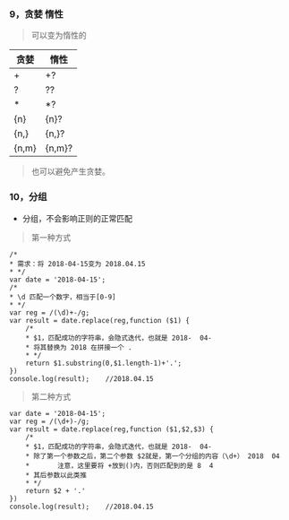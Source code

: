 ### 9，贪婪 惰性
> 可以变为惰性的

|贪婪 | 惰性|
|---|---|
|+ | +?|
|? | ??|
|* | *?|
|{n} | {n}?|
|{n,} | {n,}?|
|{n,m} | {n,m}?|

> 也可以避免产生贪婪。

### 10，分组
- 分组，不会影响正则的正常匹配
> 第一种方式
```
/*
* 需求：将 2018-04-15变为 2018.04.15
* */
var date = '2018-04-15';
/*
* \d 匹配一个数字，相当于[0-9]
* */
var reg = /(\d)+-/g;
var result = date.replace(reg,function ($1) {
	/*
	* $1，匹配成功的字符串，会隐式迭代，也就是 2018-  04-
	* 将其替换为 2018 在拼接一个 .
	* */
	return $1.substring(0,$1.length-1)+'.';
})
console.log(result);    //2018.04.15
```
> 第二种方式
```
var date = '2018-04-15';
var reg = /(\d+)-/g;
var result = date.replace(reg,function ($1,$2,$3) {
	/*
	* $1，匹配成功的字符串，会隐式迭代，也就是 2018-  04-
	* 除了第一个参数之后，第二个参数 $2就是，第一个分组的内容（\d+） 2018  04
	* 		注意，这里要将 +放到()内，否则匹配到的是 8  4
	* 其后参数以此类推
	* */
	return $2 + '.'
})
console.log(result);    //2018.04.15
```
